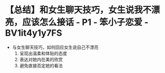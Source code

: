 # 【总结】和女生聊天技巧，女生说我不漂亮，应该怎么接话 - P1 - 笨小子恋爱 - BV1it4y1y7FS

-   与女生聊天技巧，如何回应女生说自己不漂亮
    1.  呈现出温柔和体贴的态度
    2.  表达对她内在美的欣赏
    3.  避免直接否定她的看法